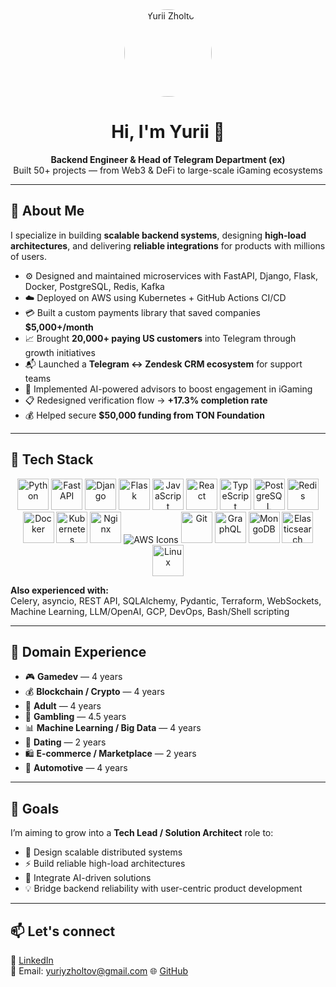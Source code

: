 <!-- Header with photo and intro -->
<div align="center">

<img src="https://media.licdn.com/dms/image/v2/D4E03AQF4JM4K74ooJg/profile-displayphoto-shrink_800_800/profile-displayphoto-shrink_800_800/0/1731617058172?e=1760572800&v=beta&t=GcOH5GegYSqdo2pDwGtQXYhRjpfqDZHDdis47MYF_v4" alt="Yurii Zholtov" width="140" style="border-radius:50%"/>

# Hi, I'm Yurii 👋  
**Backend Engineer & Head of Telegram Department (ex)**  
Built 50+ projects — from Web3 & DeFi to large-scale iGaming ecosystems

</div>



---

## 🚀 About Me

I specialize in building **scalable backend systems**, designing **high-load architectures**, and delivering **reliable integrations** for products with millions of users.

- ⚙️ Designed and maintained microservices with FastAPI, Django, Flask, Docker, PostgreSQL, Redis, Kafka
- ☁️ Deployed on AWS using Kubernetes + GitHub Actions CI/CD
- 💳 Built a custom payments library that saved companies **$5,000+/month**
- 📈 Brought **20,000+ paying US customers** into Telegram through growth initiatives
- 📬 Launched a **Telegram ↔ Zendesk CRM ecosystem** for support teams
- 🧠 Implemented AI-powered advisors to boost engagement in iGaming
- 📋 Redesigned verification flow → **+17.3% completion rate**
- 💰 Helped secure **$50,000 funding from TON Foundation**

---

## 🧩 Tech Stack

<div align="center">

<img src="https://cdn.jsdelivr.net/gh/devicons/devicon/icons/python/python-original.svg" width="50" title="Python"/>
<img src="https://cdn.jsdelivr.net/gh/devicons/devicon/icons/fastapi/fastapi-original.svg" width="50" title="FastAPI"/>
<img src="https://cdn.jsdelivr.net/gh/devicons/devicon/icons/django/django-plain.svg" width="50" title="Django"/>
<img src="https://cdn.jsdelivr.net/gh/devicons/devicon/icons/flask/flask-original.svg" width="50" title="Flask"/>
<img src="https://cdn.jsdelivr.net/gh/devicons/devicon/icons/javascript/javascript-original.svg" width="50" title="JavaScript"/>
<img src="https://cdn.jsdelivr.net/gh/devicons/devicon/icons/react/react-original.svg" width="50" title="React"/>
<img src="https://cdn.jsdelivr.net/gh/devicons/devicon/icons/typescript/typescript-original.svg" width="50" title="TypeScript"/>
<img src="https://cdn.jsdelivr.net/gh/devicons/devicon/icons/postgresql/postgresql-original.svg" width="50" title="PostgreSQL"/>
<img src="https://cdn.jsdelivr.net/gh/devicons/devicon/icons/redis/redis-original.svg" width="50" title="Redis"/>
<img src="https://cdn.jsdelivr.net/gh/devicons/devicon/icons/docker/docker-original.svg" width="50" title="Docker"/>
<img src="https://cdn.jsdelivr.net/gh/devicons/devicon/icons/kubernetes/kubernetes-plain.svg" width="50" title="Kubernetes"/>
<img src="https://cdn.jsdelivr.net/gh/devicons/devicon/icons/nginx/nginx-original.svg" width="50" title="Nginx"/>
<img
  src="https://cdn.jsdelivr.net/npm/aws-icons@latest/icons/CATEGORY/ICON_SVG_NAME.svg"
  alt="AWS Icons"
/>

<img src="https://cdn.jsdelivr.net/gh/devicons/devicon/icons/git/git-original.svg" width="50" title="Git"/>
<img src="https://cdn.jsdelivr.net/gh/devicons/devicon/icons/graphql/graphql-plain.svg" width="50" title="GraphQL"/>
<img src="https://cdn.jsdelivr.net/gh/devicons/devicon/icons/mongodb/mongodb-original.svg" width="50" title="MongoDB"/>
<img src="https://cdn.jsdelivr.net/gh/devicons/devicon/icons/elasticsearch/elasticsearch-original.svg" width="50" title="Elasticsearch"/>
<img src="https://cdn.jsdelivr.net/gh/devicons/devicon/icons/linux/linux-original.svg" width="50" title="Linux"/>

</div>

**Also experienced with:**  
Celery, asyncio, REST API, SQLAlchemy, Pydantic, Terraform, WebSockets, Machine Learning, LLM/OpenAI, GCP, DevOps, Bash/Shell scripting

---

## 🧠 Domain Experience

- 🎮 **Gamedev** — 4 years
- 💰 **Blockchain / Crypto** — 4 years
- 🔞 **Adult** — 4 years
- 🎲 **Gambling** — 4.5 years
- 📊 **Machine Learning / Big Data** — 4 years
- 💌 **Dating** — 2 years
- 🛍️ **E-commerce / Marketplace** — 2 years
- 🚗 **Automotive** — 4 years

---

## 🎯 Goals

I’m aiming to grow into a **Tech Lead / Solution Architect** role to:

- 🧠 Design scalable distributed systems
- ⚡ Build reliable high-load architectures
- 🤖 Integrate AI-driven solutions
- 💡 Bridge backend reliability with user-centric product development

---
## 📫 Let's connect

💼 [LinkedIn](https://www.linkedin.com/in/yurii-zholtov)  
📧 Email: yuriyzholtov@gmail.com
🌐 [GitHub](https://github.com/counterat)

